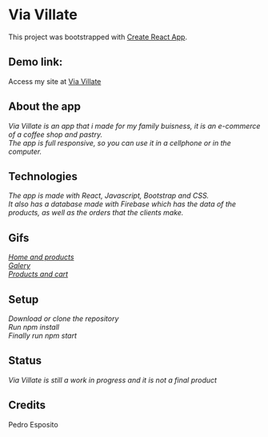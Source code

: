 # Via Villate

This project was bootstrapped with [Create React App](https://github.com/facebook/create-react-app).

## Demo link:

Access my site at [Via Villate](https://viavillate.vercel.app/)

## About the app

_Via Villate is an app that i made for my family buisness, it is an e-commerce of a coffee shop and pastry._  
_The app is full responsive, so you can use it in a cellphone or in the computer._  

## Technologies

_The app is made with React, Javascript, Bootstrap and CSS._  
_It also has a database made with Firebase which has the data of the products, as well as the orders that the clients make._  

## Gifs

_[Home and products](https://i.gyazo.com/9dee1cd44a3041b7d627cd3d0a96b669.mp4)_  
_[Galery](https://i.gyazo.com/9e6d30e74048425537b0aa1e28623e48.mp4)_  
_[Products and cart](https://i.gyazo.com/195348eb50592f3c1c7bc789eac56c87.mp4)_  

## Setup

_Download or clone the repository_  
_Run npm install_  
_Finally run npm start_  

## Status

_Via Villate is still a work in progress and it is not a final product_

## Credits

Pedro Esposito

